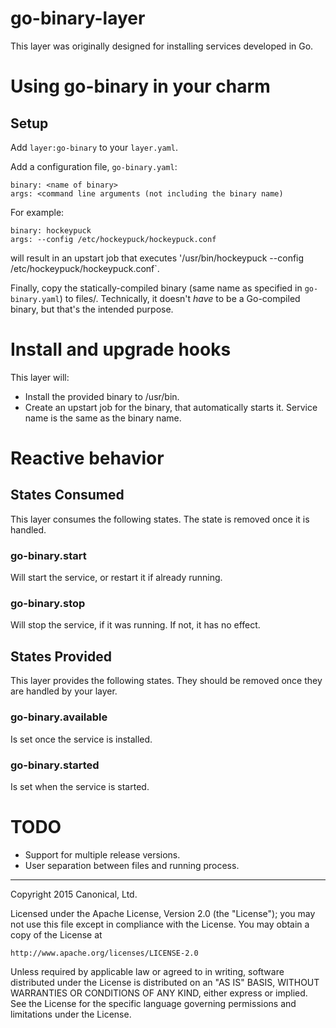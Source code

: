 # go-binary-layer

This layer was originally designed for installing services developed in Go.

# Using go-binary in your charm

## Setup

Add `layer:go-binary` to your `layer.yaml`.

Add a configuration file, `go-binary.yaml`:

```
binary: <name of binary>
args: <command line arguments (not including the binary name)
```

For example:

```
binary: hockeypuck
args: --config /etc/hockeypuck/hockeypuck.conf
```

will result in an upstart job that executes '/usr/bin/hockeypuck --config /etc/hockeypuck/hockeypuck.conf`.

Finally, copy the statically-compiled binary (same name as specified in
`go-binary.yaml`) to files/<binary name>. Technically, it doesn't *have* to be
a Go-compiled binary, but that's the intended purpose.

# Install and upgrade hooks

This layer will:

- Install the provided binary to /usr/bin.
- Create an upstart job for the binary, that automatically starts it. Service
  name is the same as the binary name.

# Reactive behavior

## States Consumed

This layer consumes the following states. The state is removed once it is handled.

### go-binary.start

Will start the service, or restart it if already running.

### go-binary.stop

Will stop the service, if it was running. If not, it has no effect.

## States Provided

This layer provides the following states. They should be removed once they are handled by your layer.

### go-binary.available

Is set once the service is installed.

### go-binary.started

Is set when the service is started.

# TODO

- Support for multiple release versions.
- User separation between files and running process.

---

Copyright 2015 Canonical, Ltd.

Licensed under the Apache License, Version 2.0 (the "License");
you may not use this file except in compliance with the License.
You may obtain a copy of the License at

    http://www.apache.org/licenses/LICENSE-2.0

Unless required by applicable law or agreed to in writing, software
distributed under the License is distributed on an "AS IS" BASIS,
WITHOUT WARRANTIES OR CONDITIONS OF ANY KIND, either express or implied.
See the License for the specific language governing permissions and
limitations under the License.
